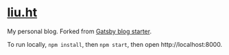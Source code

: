 # [liu.ht](https://liu.ht/)

My personal blog. Forked from [Gatsby blog starter](https://github.com/gatsbyjs/gatsby-starter-blog). 

To run locally, `npm install`, then `npm start`, then open http://localhost:8000.